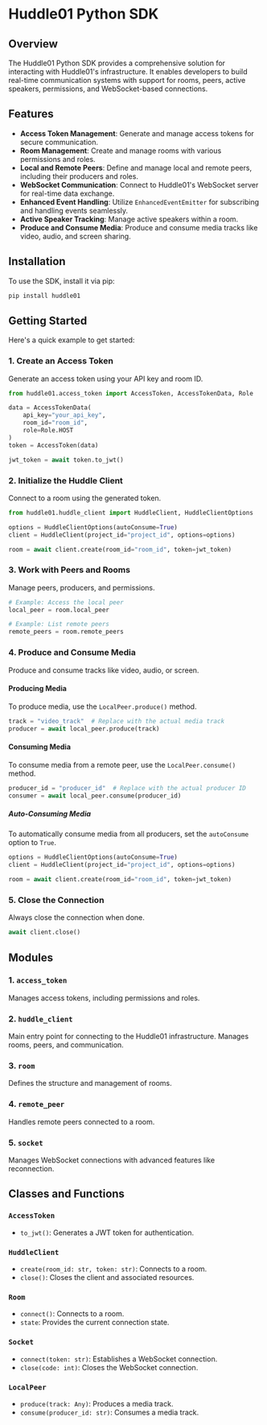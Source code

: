 
# Huddle01 Python SDK

## Overview

The Huddle01 Python SDK provides a comprehensive solution for interacting with Huddle01's infrastructure. It enables developers to build real-time communication systems with support for rooms, peers, active speakers, permissions, and WebSocket-based connections.

## Features

- **Access Token Management**: Generate and manage access tokens for secure communication.
- **Room Management**: Create and manage rooms with various permissions and roles.
- **Local and Remote Peers**: Define and manage local and remote peers, including their producers and roles.
- **WebSocket Communication**: Connect to Huddle01's WebSocket server for real-time data exchange.
- **Enhanced Event Handling**: Utilize `EnhancedEventEmitter` for subscribing and handling events seamlessly.
- **Active Speaker Tracking**: Manage active speakers within a room.
- **Produce and Consume Media**: Produce and consume media tracks like video, audio, and screen sharing.

## Installation

To use the SDK, install it via pip:

```bash
pip install huddle01
```

## Getting Started

Here's a quick example to get started:

### 1. Create an Access Token
Generate an access token using your API key and room ID.

```python
from huddle01.access_token import AccessToken, AccessTokenData, Role

data = AccessTokenData(
    api_key="your_api_key",
    room_id="room_id",
    role=Role.HOST
)
token = AccessToken(data)

jwt_token = await token.to_jwt()
```

### 2. Initialize the Huddle Client
Connect to a room using the generated token.

```python
from huddle01.huddle_client import HuddleClient, HuddleClientOptions

options = HuddleClientOptions(autoConsume=True)
client = HuddleClient(project_id="project_id", options=options)

room = await client.create(room_id="room_id", token=jwt_token)
```

### 3. Work with Peers and Rooms
Manage peers, producers, and permissions.

```python
# Example: Access the local peer
local_peer = room.local_peer

# Example: List remote peers
remote_peers = room.remote_peers
```

### 4. Produce and Consume Media
Produce and consume tracks like video, audio, or screen.

#### Producing Media
To produce media, use the `LocalPeer.produce()` method.

```python
track = "video_track"  # Replace with the actual media track
producer = await local_peer.produce(track)
```

#### Consuming Media
To consume media from a remote peer, use the `LocalPeer.consume()` method.

```python
producer_id = "producer_id"  # Replace with the actual producer ID
consumer = await local_peer.consume(producer_id)
```

##### Auto-Consuming Media
To automatically consume media from all producers, set the `autoConsume` option to `True`.

```python
options = HuddleClientOptions(autoConsume=True)
client = HuddleClient(project_id="project_id", options=options)

room = await client.create(room_id="room_id", token=jwt_token)
```

### 5. Close the Connection
Always close the connection when done.

```python
await client.close()
```

## Modules

### 1. `access_token`
Manages access tokens, including permissions and roles.

### 2. `huddle_client`
Main entry point for connecting to the Huddle01 infrastructure. Manages rooms, peers, and communication.

### 3. `room`
Defines the structure and management of rooms.

### 4. `remote_peer`
Handles remote peers connected to a room.

### 5. `socket`
Manages WebSocket connections with advanced features like reconnection.


## Classes and Functions

### `AccessToken`
- `to_jwt()`: Generates a JWT token for authentication.

### `HuddleClient`
- `create(room_id: str, token: str)`: Connects to a room.
- `close()`: Closes the client and associated resources.

### `Room`
- `connect()`: Connects to a room.
- `state`: Provides the current connection state.

### `Socket`
- `connect(token: str)`: Establishes a WebSocket connection.
- `close(code: int)`: Closes the WebSocket connection.

### `LocalPeer`
- `produce(track: Any)`: Produces a media track.
- `consume(producer_id: str)`: Consumes a media track.

